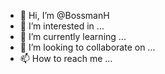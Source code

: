 - 👋 Hi, I’m @BossmanH
- 👀 I’m interested in ...
- 🌱 I’m currently learning ...
- 💞️ I’m looking to collaborate on ...
- 📫 How to reach me ...

<!---
BossmanH/BossmanH is a ✨ special ✨ repository because its `README.md` (this file) appears on your GitHub profile.
You can click the Preview link to take a look at your changes.
--->
